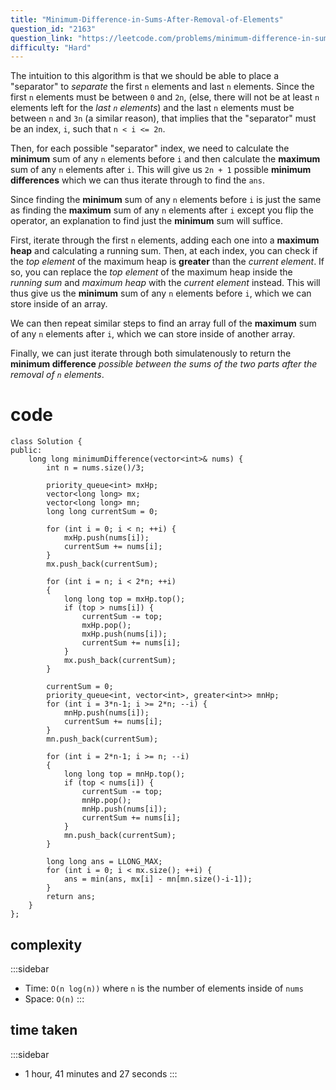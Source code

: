 ```yaml
---
title: "Minimum-Difference-in-Sums-After-Removal-of-Elements"
question_id: "2163"
question_link: "https://leetcode.com/problems/minimum-difference-in-sums-after-removal-of-elements/"
difficulty: "Hard"
---
```


The intuition to this algorithm is that we should be able to place a "separator" to *separate*
the first `n` elements and last `n` elements. Since the first `n` elements must be between `0` and `2n`,
(else, there will not be at least `n` elements left for the *last `n` elements*) 
and the last `n` elements must be between `n` and `3n` (a similar reason),
that implies that the "separator" must be an index, `i`, such that `n < i <= 2n`.

Then, for each possible "separator" index, 
we need to calculate the **minimum** sum of any `n` elements before `i`
and then calculate the **maximum** sum of any `n` elements after `i`. 
This will give us `2n + 1` possible **minimum differences** which we can thus iterate through to find the `ans`.

Since finding the **minimum** sum of any `n` elements before `i` is just the same as finding the **maximum** sum of any `n` elements after `i`
except you flip the operator, an explanation to find just the **minimum** sum will suffice.

First, iterate through the first `n` elements, adding each one into a **maximum heap** and calculating a running sum.
Then, at each index, you can check if the *top element* of the maximum heap is **greater** than the *current element*.
If so, you can replace the *top element* of the maximum heap inside the *running sum* and *maximum heap* with the *current element* instead.
This will thus give us the **minimum** sum of any `n` elements before `i`, which we can store inside of an array.

We can then repeat similar steps to find an array full of the **maximum** sum of any `n` elements after `i`,
which we can store inside of another array.

Finally, we can just iterate through both simulatenously to return the 
**minimum difference** *possible between the sums of the two parts after the removal of `n` elements*.

# cod<span>e</span>

```{.cpp}
class Solution {
public:
    long long minimumDifference(vector<int>& nums) {
        int n = nums.size()/3;

        priority_queue<int> mxHp;
        vector<long long> mx;
        vector<long long> mn;
        long long currentSum = 0;

        for (int i = 0; i < n; ++i) {
            mxHp.push(nums[i]);
            currentSum += nums[i];
        }
        mx.push_back(currentSum);

        for (int i = n; i < 2*n; ++i) 
        {
            long long top = mxHp.top();
            if (top > nums[i]) {
                currentSum -= top;
                mxHp.pop();
                mxHp.push(nums[i]);
                currentSum += nums[i];
            }
            mx.push_back(currentSum);
        }

        currentSum = 0;
        priority_queue<int, vector<int>, greater<int>> mnHp;
        for (int i = 3*n-1; i >= 2*n; --i) {
            mnHp.push(nums[i]);
            currentSum += nums[i];
        }
        mn.push_back(currentSum);

        for (int i = 2*n-1; i >= n; --i) 
        {
            long long top = mnHp.top();
            if (top < nums[i]) {
                currentSum -= top;
                mnHp.pop();
                mnHp.push(nums[i]);
                currentSum += nums[i];
            }
            mn.push_back(currentSum);
        }

        long long ans = LLONG_MAX;
        for (int i = 0; i < mx.size(); ++i) {
            ans = min(ans, mx[i] - mn[mn.size()-i-1]);
        }
        return ans;
    }
};
```

## complexit<span>y</span>

:::sidebar
- Time: `O(n log(n))` where `n` is the number of elements inside of `nums`
- Space: `O(n)`
:::

## time take<span>n</span>

:::sidebar
- 1 hour, 41 minutes and 27 seconds
:::
